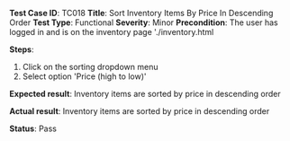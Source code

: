 **Test Case ID**: TC018
**Title**: Sort Inventory Items By Price In Descending Order
**Test Type**: Functional
**Severity**: Minor
**Precondition**: The user has logged in and is on the inventory page './inventory.html

**Steps**:
1. Click on the sorting dropdown menu
2. Select option 'Price (high to low)'

**Expected result**: Inventory items are sorted by price in descending order

**Actual result**: Inventory items are sorted by price in descending order

**Status**: Pass